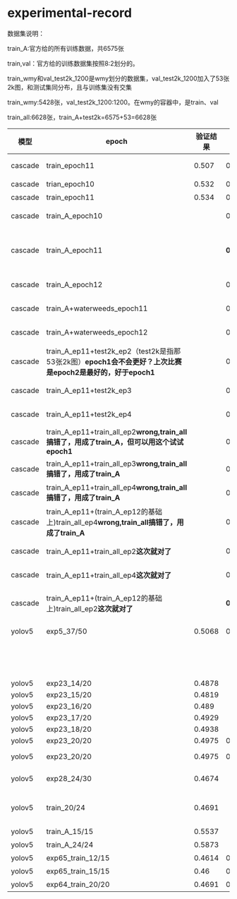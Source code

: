 # experimental-record
数据集说明：

train_A:官方给的所有训练数据，共6575张

train,val：官方给的训练数据集按照8:2划分的。

train_wmy和val_test2k_1200是wmy划分的数据集，val_test2k_1200加入了53张2k图，和测试集同分布，且与训练集没有交集

train_wmy:5428张，val_test2k_1200:1200。在wmy的容器中，是train、val

train_all:6628张，train_A+test2k=6575+53=6628张

|模型|epoch |验证结果|A榜评测结果|训练集|验证集|备注|
|----|-----|---------|-----------------|------|----|---|
|cascade|train_epoch11|0.507|0.49029607|train_wmy|val_test2k_1200|epoch 11,训练集和验证集不相交，验证集是wmy按照A榜测试集的分布划分出来的|
|cascade|trian_epoch10|0.532|0.49245347|train|val|使用的是8:2划分的训练集和验证集|
|cascade|train_epoch11|0.534|0.49264280|train|val|使用的是8:2划分的训练集和验证集|
|cascade|train_A_epoch10||0.50237704|train_A|未验证，直接提交测试|
|cascade|train_A_epoch11||**0.50403275baseline**|train_A|**未验证，直接提交测试，因为验证集也包括在训练数据中。**|**目前epoch11是cascade跑trian_A精度最高的**|
|cascade|train_A_epoch12||0.50280786|train_A|未验证，直接提交测试|
|cascade|train_A+waterweeds_epoch11||0.50232164|train_A+waterweeds|未验证，直接提交测试||**trian_A中加了水草后，下降0.17个点**|
|cascade|train_A+waterweeds_epoch12||0.50188082|train_A+waterweeds|未验证，直接提交测试|||
|cascade|train_A_ep11+test2k_ep2（test2k是指那53张2k图）**epoch1会不会更好？上次比赛是epoch2是最好的，好于epoch1**||0.51166442|train_A_ep11+test2k_ep2|未验证，直接提交测试|**目前train_A_ep11+test2k_ep2是使用专家模型精度最高的**|
|cascade|train_A_ep11+test2k_ep3||0.51089619|train_A_ep11+test2k_ep3|未验证，直接提交测试|专家模型，跑test，epoch2好于epoch3|
|cascade|train_A_ep11+test2k_ep4||0.50999959|train_A_ep11+test2k_ep4|未验证，直接提交测试|专家模型，跑test，epoch2好于epoch4|
|cascade|train_A_ep11+train_all_ep2**wrong,train_all搞错了，用成了train_A，但可以用这个试试epoch1**||0.50315864|train_A_ep11+train_all_ep2|未验证，直接提交测试||
|cascade|train_A_ep11+train_all_ep3**wrong,train_all搞错了，用成了train_A**||0.50127408|train_A_ep11+train_all_ep3|未验证，直接提交测试||
|cascade|train_A_ep11+train_all_ep4**wrong,train_all搞错了，用成了train_A**||0.50163681|train_A_ep11+train_all_ep4|未验证，直接提交测试||
|cascade|train_A_ep11+(train_A_ep12的基础上)train_all_ep4**wrong,train_all搞错了，用成了train_A**||0.50278302|train_A_ep12+train_all_ep4|未验证，直接提交测试||
|cascade|train_A_ep11+train_all_ep2**这次就对了**||0.51209783|train_A_ep11+train_all_ep2|未验证，直接提交测试||
|cascade|train_A_ep11+train_all_ep4**这次就对了**||0.51355203|train_A_ep11+train_all_ep4|未验证，直接提交测试||
|cascade|train_A_ep11+(train_A_ep12的基础上)train_all_ep2**这次就对了**||**0.51382223**|train_A_ep11+(train_A_ep12的基础上)train_all_ep4|未验证，直接提交测试|**专家模型，跑train_all优于只跑53张2k图,提升%**|
|yolov5|exp5_37/50|0.5068|0.46138582|train|val|1.使用的是8:2划分的训练集和验证集；2.train size:640,val size:640,test size:896，并使用了TTA|
|||||分割线：下面的train和val就是wmy划分的train和val，val是和测试集同分布的
|yolov5|exp23_14/20|0.4878||train_wmy|val_test2k_1200|train size:2048,val size:2048|
|yolov5|exp23_15/20|0.4819||train_wmy|val_test2k_1200|train size:2048,val size:2048|
|yolov5|exp23_16/20|0.489||train_wmy|val_test2k_1200|train size:2048,val size:2048|
|yolov5|exp23_17/20|0.4929||train_wmy|val_test2k_1200|train size:2048,val size:2048|
|yolov5|exp23_18/20|0.4938||train_wmy|val_test2k_1200|train size:2048,val size:2048|
|yolov5|exp23_20/20|0.4975|0.47900757|train_wmy|val_test2k_1200|train size:2048,val size:2048,test size:2656,TTA|
|yolov5|exp23_20/20|0.4975|0.30054438|train_wmy|val_test2k_1200|train size:2048,val size:2048,test size:2656,TTA,iou_thres=0.94,agnostic_nms=True|
|yolov5|exp28_24/30|0.4674||train_wmy|val_test2k_1200|train 640 val 640 batch_size 2 worker 2(原写的8，但跑的时候是2),共跑了9.137个小时 17min/epoch|
|yolov5|train_20/24|0.4691||train_wmy|val_test2k_1200|**结论:20个epoch是最合适的；3卡和4卡的训练速度更快** train 640 val 640 batch_size 8,在4卡上，共跑了5.65个小时|
|yolov5|train_A_15/15|0.5537||train_A|val_test2k_1200|15epoch欠拟合，在2卡上跑了1.34h|
|yolov5|train_A_24/24|0.5873||train_A|val_test2k_1200|24epoch应该是过拟合，在3卡上跑了5.63h|
|yolov5|exp65_train_12/15|0.4614|0.45826797|train_wmy|val_test2k_1200|12epoch并不是最佳epoch,欠拟合|
|yolov5|exp65_train_15/15|0.46|0.46128544|train_wmy|val_test2k_1200|15epoch也不是最佳epoch,欠拟合|
|yolov5|exp64_train_20/20|0.4691|0.46670005|train_wmy|val_test2k_1200|20epoch应该是yolo最佳epoch|
